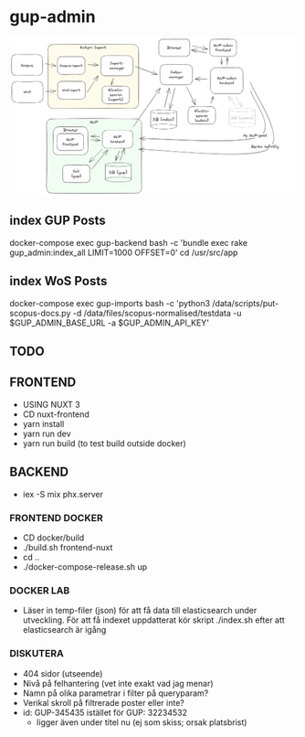 # gup-admin

![Alt text](./GUP-admin-setup4.png "a title")

## index GUP Posts

docker-compose exec gup-backend bash -c 'bundle exec rake gup_admin:index_all LIMIT=1000 OFFSET=0'
cd /usr/src/app

## index WoS Posts

docker-compose exec gup-imports bash -c 'python3 /data/scripts/put-scopus-docs.py -d /data/files/scopus-normalised/testdata -u $GUP_ADMIN_BASE_URL -a $GUP_ADMIN_API_KEY'

## TODO

## FRONTEND

- USING NUXT 3
- CD nuxt-frontend
- yarn install
- yarn run dev
- yarn run build (to test build outside docker)

## BACKEND

- iex -S mix phx.server

### FRONTEND DOCKER

- CD docker/build
- ./build.sh frontend-nuxt
- cd ..
- ./docker-compose-release.sh up

### DOCKER LAB

- Läser in temp-filer (json) för att få data till elasticsearch under utveckling. För att få indexet uppdatterat kör skript ./index.sh efter att elasticsearch är igång

### DISKUTERA

- 404 sidor (utseende)
- Nivå på felhantering (vet inte exakt vad jag menar)
- Namn på olika parametrar i filter på queryparam?
- Verikal skroll på filtrerade poster eller inte?
- id: GUP-345435 istället för GUP: 32234532
  - ligger även under titel nu (ej som skiss; orsak platsbrist)
